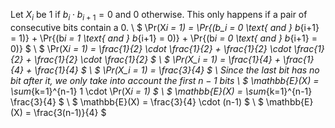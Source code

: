 Let $X_i$ be 1 if $b_i \cdot b_{i+1} = 0$ and 0 otherwise. This only happens if a pair of consecutive bits contain a 0. \\
$ \Pr(X*i = 1) = \Pr{(b_i = 0 \text{ and } b*{i+1} = 1)} + \Pr{(b*i = 1 \text{ and } b*{i+1} = 0)} + \Pr{(b*i = 0 \text{ and } b*{i+1} = 0)} $ \\
$ \Pr(X*i = 1) = \frac{1}{2} \cdot \frac{1}{2} + \frac{1}{2} \cdot \frac{1}{2} + \frac{1}{2} \cdot \frac{1}{2} $ \\
$ \Pr(X_i = 1) = \frac{1}{4} + \frac{1}{4} + \frac{1}{4} $ \\
$ \Pr(X_i = 1) = \frac{3}{4} $ \\
Since the last bit has no bit after it, we only take into account the first $n-1$ bits \\
$ \mathbb{E}(X) = \sum*{k=1}^{n-1} 1 \cdot \Pr(X*i = 1) $ \\
$ \mathbb{E}(X) = \sum*{k=1}^{n-1} \frac{3}{4} $ \\
$ \mathbb{E}(X) = \frac{3}{4} \cdot (n-1) $ \\
$ \mathbb{E}(X) = \frac{3(n-1)}{4} $
